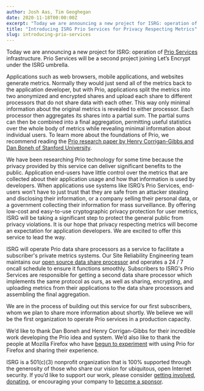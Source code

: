```yaml
---
author: Josh Aas, Tim Geoghegan
date: 2020-11-18T00:00:00Z
excerpt: "Today we are announcing a new project for ISRG: operation of Prio Services infrastructure. Prio Services will be a second project joining Let’s Encrypt under the ISRG umbrella."
title: "Introducing ISRG Prio Services for Privacy Respecting Metrics"
slug: introducing-prio-services
---
```


Today we are announcing a new project for ISRG: operation of [Prio Services](https://www.abetterinternet.org/prio/) infrastructure. Prio Services will be a second project joining Let’s Encrypt under the ISRG umbrella.

Applications such as web browsers, mobile applications, and websites generate metrics. Normally they would just send all of the metrics back to the application developer, but with Prio, applications split the metrics into two anonymized and encrypted shares and upload each share to different processors that do not share data with each other. This way only minimal information about the original metrics is revealed to either processor. Each processor then aggregates its shares into a partial sum. The partial sums can then be combined into a final aggregation, permitting useful statistics over the whole body of metrics while revealing minimal information about individual users. To learn more about the foundations of Prio, we recommend reading the [Prio research paper by Henry Corrigan-Gibbs and Dan Boneh of Stanford University](https://crypto.stanford.edu/prio/paper.pdf).

We have been researching Prio technology for some time because the privacy provided by this service can deliver significant benefits to the public. Application end-users have little control over the metrics that are collected about their application usage and how that information is used by developers. When applications use systems like ISRG’s Prio Services, end-users won’t have to just trust that they are safe from an attacker stealing and disclosing their information, or a company selling their personal data, or a government collecting their information for mass surveillance. By offering low-cost and easy-to-use cryptographic privacy protection for user metrics, ISRG will be taking a significant step to protect the general public from privacy violations. It is our hope that privacy respecting metrics will become an expectation for application developers. We are excited to offer this service to lead the way. 

ISRG will operate Prio data share processors as a service to facilitate a subscriber's private metrics systems. Our Site Reliability Engineering team maintains our [open source data share processor](https://github.com/abetterinternet/prio-server) and operates a 24 / 7 oncall schedule to ensure it functions smoothly. Subscribers to ISRG's Prio Services are responsible for getting a second data share processor which implements the same protocol as ours, as well as sharing, encrypting, and uploading metrics from their applications to the data share processors and assembling the final aggregation.

We are in the process of building out this service for our first subscribers, whom we plan to share more information about shortly. We believe we will be the first organization to operate Prio services in a production capacity.

We’d like to thank Dan Boneh and Henry Corrigan-Gibbs for their incredible work developing the Prio idea and system. We’d also like to thank the people at Mozilla Firefox who have [begun to experiment](https://blog.mozilla.org/security/2019/06/06/next-steps-in-privacy-preserving-telemetry-with-prio/) with using Prio for Firefox and sharing their experience.

ISRG is a 501\(c\)(3) nonprofit organization that is 100% supported through the generosity of those who share our vision for ubiquitous, open Internet security. If you’d like to support our work, please consider [getting involved](https://www.abetterinternet.org/getinvolved/), [donating](https://www.abetterinternet.org/donate/), or encouraging your company to [become a sponsor](https://www.abetterinternet.org/sponsor/).
